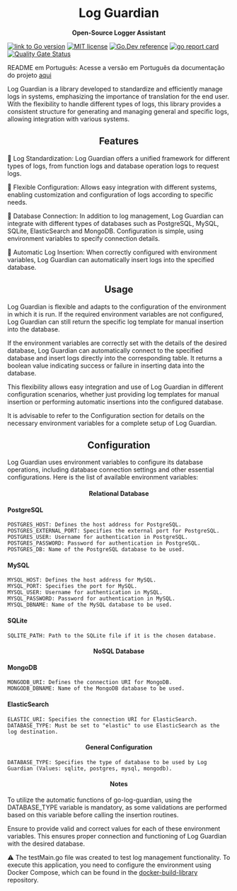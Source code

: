 <h1 align="center">Log Guardian</h1>

<p align="center"><strong>Open-Source Logger Assistant</strong></p>

[![link to Go version](https://img.shields.io/github/go-mod/go-version/fonteeboa/go-log-guardian)](https://img.shields.io/github/go-mod/go-version/fonteeboa/go-log-guardian)
[![MIT license](https://img.shields.io/badge/license-MIT-brightgreen.svg)](https://opensource.org/licenses/MIT)
[![Go.Dev reference](https://img.shields.io/badge/go.dev-reference-blue?logo=go&logoColor=white)](https://pkg.go.dev/github.com/fonteeBoa/go-log-guardian)
[![go report card](https://goreportcard.com/badge/github.com/fonteeBoa/go-log-guardian "go report card")](https://goreportcard.com/report/github.com/fonteeBoa/go-log-guardian)
[![Quality Gate Status](https://sonarcloud.io/api/project_badges/measure?project=fonteeboa_go-log-guardian&metric=alert_status)](https://sonarcloud.io/summary/new_code?id=fonteeboa_go-log-guardian)

README em Português: Acesse a versão em Português da documentação do projeto [aqui](https://github.com/fonteeboa/go-log-guardian/blob/master/README.md)

Log Guardian is a library developed to standardize and efficiently manage logs in systems, emphasizing the importance of translation for the end user. With the flexibility to handle different types of logs, this library provides a consistent structure for generating and managing general and specific logs, allowing integration with various systems.

<h2 align="center"><strong>Features</strong></h2>

🔹 Log Standardization: Log Guardian offers a unified framework for different types of logs, from function logs and database operation logs to request logs.

🔹 Flexible Configuration: Allows easy integration with different systems, enabling customization and configuration of logs according to specific needs.

🔹 Database Connection: In addition to log management, Log Guardian can integrate with different types of databases such as PostgreSQL, MySQL, SQLite, ElasticSearch and MongoDB. Configuration is simple, using environment variables to specify connection details.

🔹 Automatic Log Insertion: When correctly configured with environment variables, Log Guardian can automatically insert logs into the specified database.

<h2 align="center"><strong>Usage</strong></h2>

Log Guardian is flexible and adapts to the configuration of the environment in which it is run. If the required environment variables are not configured, Log Guardian can still return the specific log template for manual insertion into the database.

If the environment variables are correctly set with the details of the desired database, Log Guardian can automatically connect to the specified database and insert logs directly into the corresponding table. It returns a boolean value indicating success or failure in inserting data into the database.

This flexibility allows easy integration and use of Log Guardian in different configuration scenarios, whether just providing log templates for manual insertion or performing automatic insertions into the configured database.

It is advisable to refer to the Configuration section for details on the necessary environment variables for a complete setup of Log Guardian.

<h2 align="center"><strong>Configuration</strong></h2>

Log Guardian uses environment variables to configure its database operations, including database connection settings and other essential configurations. Here is the list of available environment variables:

<h4 align="center"><strong>Relational Database</strong></h4>

#### PostgreSQL

```textplein
POSTGRES_HOST: Defines the host address for PostgreSQL.
POSTGRES_EXTERNAL_PORT: Specifies the external port for PostgreSQL.
POSTGRES_USER: Username for authentication in PostgreSQL.
POSTGRES_PASSWORD: Password for authentication in PostgreSQL.
POSTGRES_DB: Name of the PostgreSQL database to be used.
```

#### MySQL

```textplein
MYSQL_HOST: Defines the host address for MySQL.
MYSQL_PORT: Specifies the port for MySQL.
MYSQL_USER: Username for authentication in MySQL.
MYSQL_PASSWORD: Password for authentication in MySQL.
MYSQL_DBNAME: Name of the MySQL database to be used.
```

#### SQLite

```textplein
SQLITE_PATH: Path to the SQLite file if it is the chosen database.
```

<h4 align="center"><strong>NoSQL Database</strong></h4>

#### MongoDB

```textplein
MONGODB_URI: Defines the connection URI for MongoDB.
MONGODB_DBNAME: Name of the MongoDB database to be used.
```

#### ElasticSearch

```textpleintextplein
ELASTIC_URI: Specifies the connection URI for ElasticSearch.
DATABASE_TYPE: Must be set to "elastic" to use ElasticSearch as the log destination.
```

<h4 align="center"><strong>General Configuration</strong></h4>

```textplein
DATABASE_TYPE: Specifies the type of database to be used by Log Guardian (Values: sqlite, postgres, mysql, mongodb).
```

<h4 align="center"><strong>Notes</strong></h4>

To utilize the automatic functions of go-log-guardian, using the DATABASE_TYPE variable is mandatory, as some validations are performed based on this variable before calling the insertion routines.

Ensure to provide valid and correct values for each of these environment variables. This ensures proper connection and functioning of Log Guardian with the desired database.

⚠️ The testMain.go file was created to test log management functionality. To execute this application, you need to configure the environment using Docker Compose, which can be found in the [docker-build-library]((https://github.com/fonteeboa/docker-build-library/tree/master/golang/go-log-guardian)) repository.
